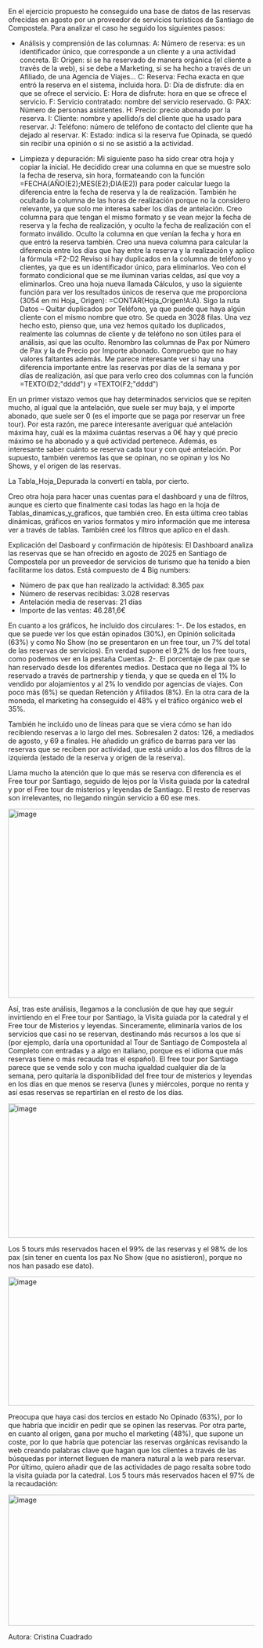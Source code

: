 En el ejercicio propuesto he conseguido una base de datos de las reservas ofrecidas en agosto por un proveedor de servicios turísticos de Santiago de Compostela. 
Para analizar el caso he seguido los siguientes pasos:

-	Análisis y comprensión de las columnas:
A: Número de reserva: es un identificador único, que corresponde a un cliente y a una actividad concreta.
B: Origen: si se ha reservado de manera orgánica (el cliente a través de la web), si se debe a Marketing, si se ha hecho a través de un Afiliado, de una Agencia de Viajes…
C: Reserva: Fecha exacta en que entró la reserva en el sistema, incluida hora.
D: Día de disfrute: día en que se ofrece el servicio.
E: Hora de disfrute: hora en que se ofrece el servicio.
F: Servicio contratado: nombre del servicio reservado.
G: PAX: Número de personas asistentes.
H: Precio: precio abonado por la reserva.
I: Cliente: nombre y apellido/s del cliente que ha usado para reservar.
J: Teléfono: número de teléfono de contacto del cliente que ha dejado al reservar.
K: Estado: indica si la reserva fue Opinada, se quedó sin recibir una opinión o si no se asistió a la actividad.

-	Limpieza y depuración:
Mi siguiente paso ha sido crear otra hoja y copiar la inicial. He decidido crear una columna en que se muestre solo la fecha de reserva, sin hora, formateando con la función =FECHA(AÑO(E2);MES(E2);DIA(E2)) para poder calcular luego la diferencia entre la fecha de reserva y la de realización. También he ocultado la columna de las horas de realización porque no la considero relevante, ya que solo me interesa saber los días de antelación. 
Creo columna para que tengan el mismo formato y se vean mejor la fecha de reserva y la fecha de realización, y oculto la fecha de realización con el formato inválido. Oculto la columna en que venían la fecha y hora en que entró la reserva también.
Creo una nueva columna para calcular la diferencia entre los días que hay entre la reserva y la realización y aplico la fórmula =F2-D2
Reviso si hay duplicados en la columna de teléfono y clientes, ya que es un identificador único, para eliminarlos. Veo con el formato condicional que se me iluminan varias celdas, así que voy a eliminarlos. 
Creo una hoja nueva llamada Cálculos, y uso la siguiente función para ver los resultados únicos de reserva que me proporciona (3054 en mi Hoja_ Origen): =CONTAR(Hoja_Origen!A:A). 
Sigo la ruta Datos – Quitar duplicados por Teléfono, ya que puede que haya algún cliente con el mismo nombre que otro. Se queda en 3028 filas. 
Una vez hecho esto, pienso que, una vez hemos quitado los duplicados, realmente las columnas de cliente y de teléfono no son útiles para el análisis, así que las oculto. Renombro las columnas de Pax por Número de Pax y la de Precio por Importe abonado.
Compruebo que no hay valores faltantes además. 
Me parece interesante ver si hay una diferencia importante entre las reservas por días de la semana y por días de realización, así que para verlo creo dos columnas con la función =TEXTO(D2;"dddd") y =TEXTO(F2;"dddd")

En un primer vistazo vemos que hay determinados servicios que se repiten mucho, al igual que la antelación, que suele ser muy baja, y el importe abonado, que suele ser 0 (es el importe que se paga por reservar un free tour). Por esta razón, me parece interesante averiguar qué antelación máxima hay, cuál es la máxima cuántas reservas a 0€ hay y qué precio máximo se ha abonado y a qué actividad pertenece. Además, es interesante saber cuánto se reserva cada tour y con qué antelación.
Por supuesto, también veremos las que se opinan, no se opinan y los No Shows, y el origen de las reservas.

La Tabla_Hoja_Depurada la convertí en tabla, por cierto.

Creo otra hoja para hacer unas cuentas para el dashboard y una de filtros, aunque es cierto que finalmente casi todas las hago en la hoja de Tablas_dinamicas_y_graficos, que también creo. En esta última creo tablas dinámicas, gráficos en varios formatos y miro información que me interesa ver a través de tablas. También creé los filtros que aplico en el dash.

Explicación del Dasboard y confirmación de hipótesis:
El Dashboard analiza las reservas que se han ofrecido en agosto de 2025 en Santiago de Compostela por un proveedor de servicios de turismo que ha tenido a bien facilitarme los datos. 
Está compuesto de 4 Big numbers:
-	Número de pax que han realizado la actividad: 8.365 pax
-	Número de reservas recibidas: 3.028 reservas
-	Antelación media de reservas: 21 días
-	Importe de las ventas: 46.281,6€

En cuanto a los gráficos, he incluido dos circulares:
1-. De los estados, en que se puede ver los que están opinados (30%), en Opinión solicitada (63%) y como No Show (no se presentaron en un free tour, un 7% del total de las reservas de servicios). En verdad supone el 9,2% de los free tours, como podemos ver en la pestaña Cuentas.
2-. El porcentaje de pax que se han reservado desde los diferentes medios. Destaca que no llega al 1% lo reservado a través de partnership y tienda, y que se queda en el 1% lo vendido por alojamientos y al 2% lo vendido por agencias de viajes. Con poco más (6%) se quedan Retención y Afiliados (8%). En la otra cara de la moneda, el marketing ha conseguido el 48% y el tráfico orgánico web el 35%. 

También he incluido uno de líneas para que se viera cómo se han ido recibiendo reservas a lo largo del mes. Sobresalen 2 datos: 126, a mediados de agosto, y 69 a finales.
He añadido  un gráfico de barras para ver las reservas que se reciben por actividad, que está unido a los dos filtros de la izquierda (estado de la reserva y origen de la reserva). 

Llama mucho la atención que lo que más se reserva con diferencia es el Free tour por Santiago, seguido de lejos por la Visita guiada por la catedral y por el Free tour de misterios y leyendas de Santiago. El resto de reservas son irrelevantes, no llegando ningún servicio a 60 ese mes. 

<img width="614" height="385" alt="image" src="https://github.com/user-attachments/assets/c17f64eb-02a7-4c86-aed4-cf05330d035c" />

Así, tras este análisis, llegamos a la conclusión de que hay que seguir invirtiendo en el Free tour por Santiago, la Visita guiada por la catedral y el Free tour de Misterios y leyendas. Sinceramente, eliminaría varios de los servicios que casi no se reservan, destinando más recursos a los que sí (por ejemplo, daría una oportunidad al Tour de Santiago de Compostela al Completo con entradas y a algo en italiano, porque es el idioma que más reservas tiene o más recauda tras el español). El free tour por Santiago parece que se vende solo y con mucha igualdad cualquier día de la semana, pero quitaría la disponibilidad del free tour de misterios y leyendas en los días en que menos se reserva (lunes y miércoles, porque no renta y así esas reservas se repartirían en el resto de los días.

<img width="886" height="274" alt="image" src="https://github.com/user-attachments/assets/bcf46d12-01d2-4760-a08b-c21baa6b84f6" />

Los 5 tours más reservados hacen el 99% de las reservas y el 98% de los pax (sin tener en cuenta los pax No Show (que no asistieron), porque no nos han pasado ese dato).

<img width="620" height="263" alt="image" src="https://github.com/user-attachments/assets/2b352986-9e7a-4d6d-83ce-60deff5c247a" />

Preocupa que haya casi dos tercios en estado No Opinado (63%), por lo que habría que incidir en pedir que se opinen las reservas.
Por otra parte, en cuanto al origen, gana por mucho el marketing (48%), que supone un coste, por lo que habría que potenciar las reservas orgánicas revisando la web creando palabras clave que hagan que los clientes a través de las búsquedas por internet lleguen de manera natural a la web para reservar.
Por último, quiero añadir que de las actividades de pago resalta sobre todo la visita guiada por la catedral. Los 5 tours más reservados hacen el 97% de la recaudación:

<img width="610" height="267" alt="image" src="https://github.com/user-attachments/assets/a00a4317-9fcd-4d9d-98a2-4177fcc7e11a" />


Autora: Cristina Cuadrado
